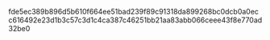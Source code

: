 fde5ec389b896d5b610f664ee51bad239f89c91318da899268bc0dcb0a0ecc616492e23d1b3c57c3d1c4ca387c46251bb21aa83abb066ceee43f8e770ad32be0
